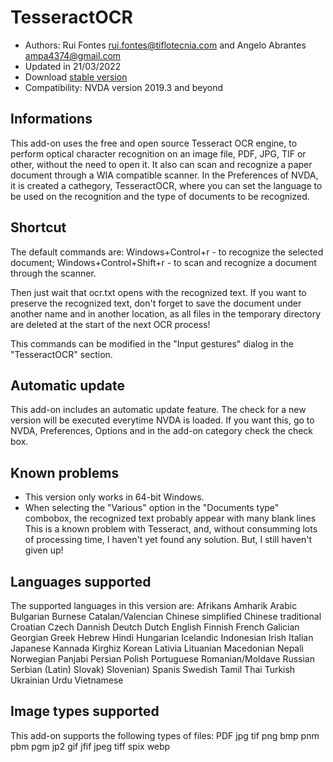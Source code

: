 # TesseractOCR


* Authors: Rui Fontes <rui.fontes@tiflotecnia.com> and  Angelo Abrantes <ampa4374@gmail.com>
* Updated in 21/03/2022
* Download [stable version][1]
* Compatibility: NVDA version 2019.3 and beyond


## Informations

This add-on uses the free and open source Tesseract OCR engine, to perform optical character recognition on an image file, PDF, JPG, TIF or other, without the need to open it.
It also can scan and recognize a paper document through a WIA compatible scanner.
In the Preferences of NVDA, it  is created a cathegory, TesseractOCR, where you can set the language to be used on the recognition and the type of documents to be recognized.


## Shortcut

The default commands are:
Windows+Control+r - to recognize the selected document;
Windows+Control+Shift+r - to scan and recognize a document through the scanner.

Then just wait that ocr.txt opens with the recognized text.
If you want to preserve the recognized text, don't forget to save the document under another name and in another location, as all files in the temporary directory are deleted at the start of the next OCR process!

This commands can be modified in the "Input gestures" dialog in the "TesseractOCR" section.


## Automatic update
This add-on includes an automatic update feature.
The check for a new version will be executed everytime NVDA is loaded.
If you want this, go to NVDA, Preferences, Options and in the add-on category check the check box.


## Known problems

* This version only works in 64-bit Windows.
* When selecting the "Various" option in the "Documents type" combobox, the recognized text probably appear with many blank lines
This is a known problem with Tesseract, and, without consumming lots of processing time, I haven't yet found any solution. But, I still haven't given up!


## Languages supported

The supported languages in this version are:
Afrikans
Amharik
Arabic
Bulgarian
Burnese
Catalan/Valencian
Chinese simplified
Chinese traditional
Croatian
Czech
Dannish
Deutch
Dutch
English
Finnish
French
Galician
Georgian
Greek
Hebrew
Hindi
Hungarian
Icelandic
Indonesian
Irish
Italian
Japanese
Kannada
Kirghiz
Korean
Lativia
Lituanian
Macedonian
Nepali
Norwegian
Panjabi
Persian
Polish
Portuguese
Romanian/Moldave
Russian
Serbian (Latin)
Slovak)
Slovenian)
Spanis
Swedish
Tamil
Thai
Turkish
Ukrainian
Urdu 
Vietnamese

 
## Image types supported

This add-on supports the following types of files:
PDF
jpg
tif
png
bmp
pnm
pbm
pgm
jp2
gif
jfif
jpeg
tiff
spix
webp


[1]: https://github.com/ruifontes/tesseractOCR/releases/download/2022.05/tesseractOCR-2022.05.nvda-addon
